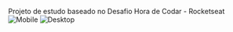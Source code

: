 Projeto de estudo baseado no Desafio Hora de Codar - Rocketseat
![Mobile](https://github.com/JoaoVictorDev26/Chat---DesafioBoraCodar/assets/120648122/dc41e7ff-e37e-4496-a533-a63dc7e4af07)
![Desktop](https://github.com/JoaoVictorDev26/Chat---DesafioBoraCodar/assets/120648122/e93f6f53-ceb0-472d-b181-ca3e3f687590)
